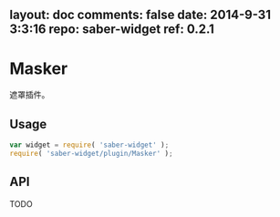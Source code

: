 layout: doc
comments: false
date: 2014-9-31 3:3:16
repo: saber-widget
ref: 0.2.1
---

# Masker

遮罩插件。


## Usage

``` javascript
var widget = require( 'saber-widget' );
require( 'saber-widget/plugin/Masker' );
```

## API

TODO

